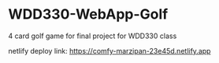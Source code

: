 # WDD330-WebApp-Golf
4 card golf game for final project for WDD330 class

netlify deploy link: https://comfy-marzipan-23e45d.netlify.app 
